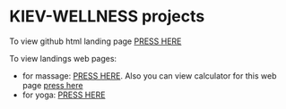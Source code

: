 # KIEV-WELLNESS projects
 
 To view github html landing page <a href="https://tanyanka.github.io/wellness-landings.github.io/"> PRESS HERE</a>
 
 To view landings web pages:
 <ul>
 <li>for massage: <a href="http://massage.kiev-wellness.com/" target="_blank">PRESS HERE</a>. Also you can view calculator for this web page <a href="" target="_blank">press here</a></li>
 <li>for yoga: <a href="http://yoga.kiev-wellness.com/" target="_blank">PRESS HERE</a></li>
 </ul>